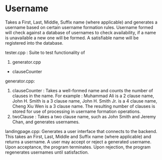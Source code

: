 # Username
Takes a First, Last, Middle, Suffix name (where applicable) and generates a username based on certain username formation rules. Username formed will check against a database of usernames to check availability, if a name is unavailable a new one will be formed. A satisfiable name will be registered into the database.

tester.cpp : 
Suite to test functionality of
1) generator.cpp 
- clauseCounter

generator.cpp:
1) clauseCounter : Takes a well-formed name and counts the number of clauses in the name. For example : Muhammad Ali is a 2 clause name, John H. Smith is a 3 clause name, John H. Smith Jr. is a 4 clause name, Cheng Xiu Wen is a 3 clause name. The resulting number of clauses is stored for use of processing in username formation operations.
2) twoClause : Takes a two clause name, such as John Smith and Jeremy Chan, and generates usernames. 

landingpage.cpp:
Generates a user interface that connects to the backend. This takes an First, Last, Middle and Suffix name (where applicable) and returns a username. A user may accept or reject a generated username. Upon acceptance, the program terminates. Upon rejection, the program regenerates usernames until satisfaction.
